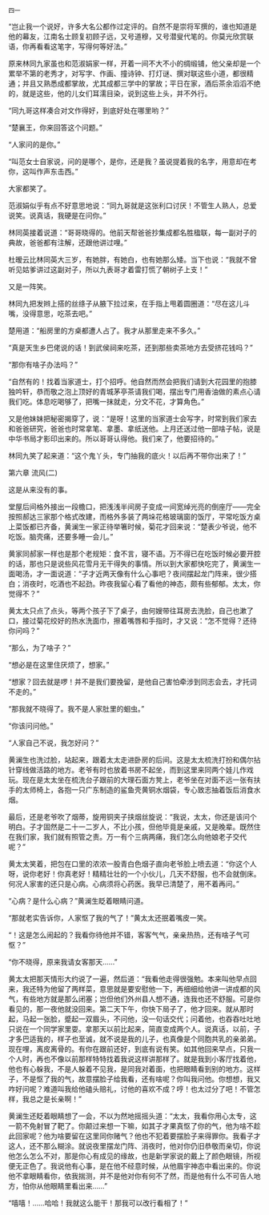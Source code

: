     四一 

   “岂止我一个说好，许多大名公都作过定评的。自然不是崇将军撰的，谁也知道是他的幕友，江南名士顾复初顾子远，又号道穆，又号潜叟代笔的。你莫光欣赏联语，你再看看这笔字，写得何等好法。”

   原来林同九家虽也和范淑娟家一样，开着一间不大不小的绸缎铺，他父亲却是一个累举不第的老秀才，对写字、作画、撞诗钟、打灯谜、撰对联这些小道，都很精通；并且又熟悉成都掌故，尤其成都三学中的掌故；平日在家，酒后茶余滔滔不绝的，就是这些，他的儿女们耳濡目染，说到这些上头，并不外行。

   “同九哥这样凑合对文作得好，到底好处在哪里哟？”

   “楚襄王，你来回答这个问题。”

   “人家问的是你。”

   “叫范女士自家说，问的是哪个，是你，还是我？虽说提着我的名字，用意却在考你，这叫作声东击西。”

   大家都笑了。

   范淑娟似乎有点不好意思地说：“同九哥就是这张利口讨厌！不管生人熟人，总爱说笑。说真话，我硬是在问你。”

   林同英接着说道：“哥哥晓得的。他前天帮爸爸抄集成都名胜楹联，每一副对子的典故，爸爸都有注解，还跟他讲过哩。”

   杜暧云比林同英大三岁，有她胖，有她白，也有她那么矮。当下也说：“我就不曾听见姑爹讲过这副对子，所以九表哥才着雷打慌了朝树子上支！”

   又是一阵笑。

   林同九把发辫上搭的丝绦子从腋下拉过来，在手指上甩着圆圈道：“尽在这儿斗嘴，没得意思，吃茶去吧。”

   楚用道：“船房里的方桌都遭人占了。我才从那里走来不多久。”

   “真是天生乡巴佬说的话！到武侯祠来吃茶，还到那些卖茶地方去受挤花钱吗？”

   “那你有啥子办法吗？”

   “自然有的！找着当家道士，打个招呼。他自然而然会把我们请到大花园里的抱膝独吟轩，恭而敬之泡上顶好的青城茅亭茶请我们喝，摆出专门用香油做的素点心请我们吃。体息吃喝够了，把嘴一抹就走，分文不花，才算角色。”

   又是他妹妹把秘密揭穿了，说：“是呀！这里的当家道士会写字，时常到我们家去和爸爸研究，爸爸也时常拿笔、拿墨、拿纸送他。上月还送过他一部啥子帖，说是中华书局才影印出来的。所以哥哥认得他。我们来了，他要招待的。”

   林同九笑了起来道：“这个鬼丫头，专门抽我的底火！以后再不带你出来了！”

   第六章 流风(二)

   这是从来没有的事。

   堂屋后间格外接出一段檐口，把浅浅半间房子变成一间宽绰光亮的倒座厅——完全按照郝达三家那个格式改建，而格外多装了两垛花格玻璃窗的饭厅，平常吃饭方桌上菜饭都已齐备，黄澜生一家正待举箸时候，菊花才回来说：“楚表少爷说，他不吃饭。脑壳痛，还要多睡一会儿。”

   黄家同郝家一样也是那个老规矩：食不言，寝不语。万不得已在吃饭时候必要开腔的话，那也只是说些风花雪月无干得失的事情。所以到大家都快吃完了，黄澜生一面喝汤，才一面说道：“子才近两天像有什么心事吧？夜间摆起龙门阵来，很少搭白；消夜时，吃酒也不起劲。昨夜我留心看了看他的神态，颇有些郁郁。太太，你觉得不？”

   黄太太只点了点头，等两个孩子下了桌子，由何嫂带往耳房去洗脸，自己也漱了口，接过菊花绞好的热水洗面巾，擦着嘴唇和手指时，才又说：“怎不觉得？还待你问吗？”

   “那么，为了啥子？”

   “想必是在这里住厌烦了，想家。”

   “想家？回去就是啰！并不是我们要挽留，是他自己害怕牵涉到同志会去，才托词不走的。”

   “那我就不晓得了。我不是人家肚里的蛔虫。”

   “你该问问他。”

   “人家自己不说，我怎好问？”

   黄澜生也洗过脸，站起来，跟着太太走进卧房的后间。这是太太梳洗打扮和偶尔拈针穿线做活路的地方。老爷有时也放着书房不起坐，而到这里来同两个娃儿作戏玩。现在是太太坐在梳洗台子跟前的大理石面方凳上，老爷坐在对面不远一张有扶手的太师椅上，各抱一只广东制造的鲨鱼壳黄铜水烟袋，专心致志抽着饭后消食水烟。

   最后，还是老爷吹了烟蒂，旋用铜夹子挟烟丝旋说：“我说，太太，你还是该问个明白。子才固然是二十一二岁人，不比小孩，但他毕竟是亲戚，又是晚辈。既然住在我们家，我们就有照管之责。万一有个三病两痛，我们怎么向他娘老子交代呢？”

   黄太太笑着，把包在口里的浓浓一股青白色烟子直向老爷脸上喷去道：“你这个人呀，说你老好！你真老好！精精壮壮的一个小伙儿，几天不舒服，也不会就倒床。何况人家害的还只是心病。心病须将心药医。我早已清楚了，用不着再问。”

   “心病？是什么心病？”黄澜生眨着眼睛问道。

   “那就老实告诉你，人家怄了我的气了！”黄太太还抿着嘴皮一笑。

   “！这是怎么闹起的？我看你待他并不错，客客气气，亲亲热热，还有啥子气可怄？”

   “你不晓得，原来我请女客那天……”

   黄太太把那天情形大约说了一遍，然后道：“我看他走得很强勉。本来叫他早点回来，我还特为他留了两样菜，意思就是要安慰他一下，再细细给他讲一讲成都的风气，有些地方就是那么闭塞；岂但他们外州县人想不通，连我也还不舒服。可是你看见的，那一夜他就没回来。第二天下午，你快下局子了，他才回来。就从那时起，马起一张脸，蹙起一双眉头，不问他，没一句话交代；问着他，也吞吞吐吐地只说在一个同学家里耍。拿那天以前比起来，简直变成两个人。说真话，以前，子才多巴适我的，样子也至诚，就不说是我的儿子，也真像是个同胞共乳的亲弟弟。现在哩，离皮离骨的。有你在跟前还好，到底有说有笑。如其他回来早点，只我一个人时，再也不像以前那样特特找着我说这样讲那样了。就是我到小客厅找着他，他也有心躲我，不是人躲着不见我，是同我对着面，也把眼睛看到别的地方。这样子，不是怄了我的气，故意摆脸子给我看，还有啥呢？你叫我问他。你想想，我又咋好问呢？难道叫我给他磕头赔礼，讨他的喜欢不成？哼！也太过分了吧！不管怎样，我总之是长亲啊！”

   黄澜生还眨着眼睛想了一会，不以为然地摇摇头道：“太太，我看你用心太专，这一箭不免射冒了靶了。你颠过来想一下嘛，如其子才果真怄了你的气，他为啥不趁此回家呢？他为啥要留在这里同你赌气？他也不犯着要摆脸子来得罪你。我看子才这人，还不那么糊涂。就说夜里摆龙门阵、消夜时，他对你仍旧恭敬而亲切，你说他怎么怎么不对，那是你心有成见的缘故，也是新学家说的戴上了颜色眼镜，所视便无正色了。我说他有心事，是在他不经意时候，从他眉宇神态中看出来的。你说他不拿眼睛看你，依我揣测，并不是他对你有何不了然，而是他有什么不可告人地方，怕你从他眼睛里看出来……”

   “嘻嘻！……哈哈！我就这么能干！那我可以改行看相了！”

